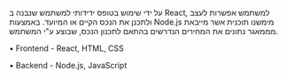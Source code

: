 על ידי שימוש בטופס ידידותי למשתמש שנבנה ב React, למשתמש אפשרות לעצב ולתכנן את הנכס הקיים או המיועד.
באמצעות Node.js מימשנו תוכנית אשר מייבאת מממאגר נתונים את המחירים הנדרשים בהתאם לתכנון הנכס, שבוצע ע"י המשתמש.

•	Frontend - React, HTML, CSS

•	Backend - Node.js, JavaScript
